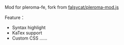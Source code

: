 Mod for pleroma-fe, fork from [falsycat/pleroma-mod.js](https://gist.github.com/falsycat/7ce1e340daebb1bfc9f1e3b3b451b3c5)

Feature：

- Syntax highlight
- KaTex support
- Custom CSS
  ……
